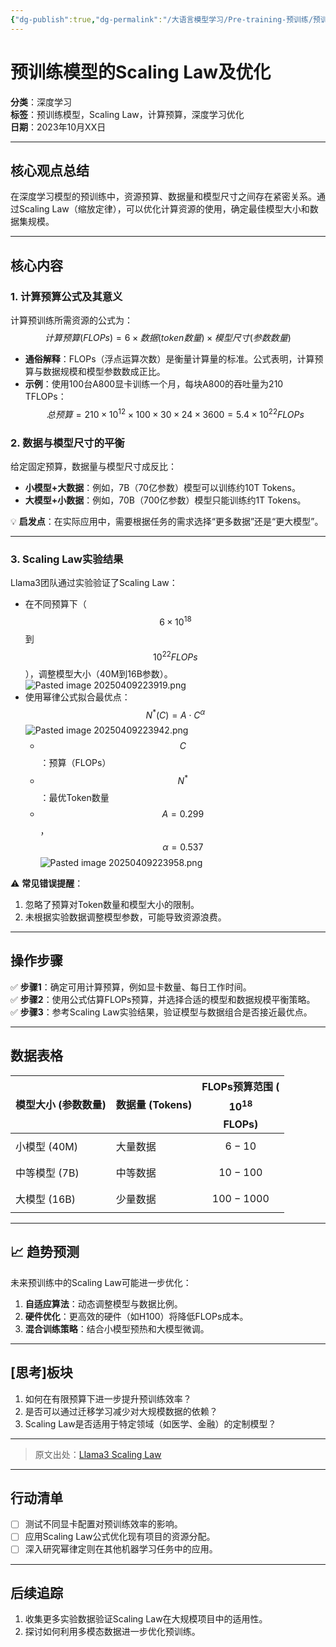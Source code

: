```yaml
---
{"dg-publish":true,"dg-permalink":"/大语言模型学习/Pre-training-预训练/预训练过程/预训练的Scaling-Law","dg-home":false,"dg-description":"在此输入笔记的描述","dg-hide":false,"dg-hide-title":false,"dg-show-backlinks":true,"dg-show-local-graph":true,"dg-show-inline-title":true,"dg-pinned":false,"dg-passphrase":"在此输入访问密码","dg-enable-mathjax":false,"dg-enable-mermaid":false,"dg-enable-uml":false,"dg-note-icon":0,"dg-enable-dataview":false,"tags":["NLP"],"permalink":"/大语言模型学习/Pre-training-预训练/预训练过程/预训练的Scaling-Law/","dgShowBacklinks":true,"dgShowLocalGraph":true,"dgShowInlineTitle":true,"dgPassFrontmatter":true,"noteIcon":0,"created":"2025-04-09T22:34:27.000+08:00","updated":"2025-04-13T13:06:02.503+08:00"}
---
```




# 预训练模型的Scaling Law及优化
**分类**：深度学习  
**标签**：预训练模型，Scaling Law，计算预算，深度学习优化  
**日期**：2023年10月XX日  

---

## 核心观点总结
在深度学习模型的预训练中，资源预算、数据量和模型尺寸之间存在紧密关系。通过Scaling Law（缩放定律），可以优化计算资源的使用，确定最佳模型大小和数据集规模。

---


## 核心内容

### 1. **计算预算公式及其意义**
计算预训练所需资源的公式为：
$$
计算预算 (FLOPs) = 6 \times 数据(token 数量) \times 模型尺寸(参数数量)
$$
- **通俗解释**：FLOPs（浮点运算次数）是衡量计算量的标准。公式表明，计算预算与数据规模和模型参数数成正比。
- **示例**：使用100台A800显卡训练一个月，每块A800的吞吐量为210 TFLOPs：
  $$
  总预算 = 210 \times 10^{12} \times 100 \times 30 \times 24 \times 3600 = 5.4 \times 10^{22} FLOPs
  $$


### 2. **数据与模型尺寸的平衡**
给定固定预算，数据量与模型尺寸成反比：
- **小模型+大数据**：例如，7B（70亿参数）模型可以训练约10T Tokens。
- **大模型+小数据**：例如，70B（700亿参数）模型只能训练约1T Tokens。

💡 **启发点**：在实际应用中，需要根据任务的需求选择“更多数据”还是“更大模型”。

---


### 3. **Scaling Law实验结果**
Llama3团队通过实验验证了Scaling Law：
- 在不同预算下（$$6 \times 10^{18}$$到$$10^{22} FLOPs$$），调整模型大小（40M到16B参数）。![Pasted image 20250409223919.png](/img/user/%E9%99%84%E4%BB%B6/Pasted%20image%2020250409223919.png)
- 使用幂律公式拟合最优点：
  $$
  N^*(C) = A \cdot C^\alpha
  $$![Pasted image 20250409223942.png](/img/user/%E9%99%84%E4%BB%B6/Pasted%20image%2020250409223942.png)
  - $$C$$：预算（FLOPs）
  - $$N^*$$：最优Token数量
  - $$A=0.299$$，$$\alpha=0.537$$![Pasted image 20250409223958.png](/img/user/%E9%99%84%E4%BB%B6/Pasted%20image%2020250409223958.png)

⚠ **常见错误提醒**：
1. 忽略了预算对Token数量和模型大小的限制。
2. 未根据实验数据调整模型参数，可能导致资源浪费。

---


## 操作步骤
✅ **步骤1**：确定可用计算预算，例如显卡数量、每日工作时间。  
✅ **步骤2**：使用公式估算FLOPs预算，并选择合适的模型和数据规模平衡策略。  
✅ **步骤3**：参考Scaling Law实验结果，验证模型与数据组合是否接近最优点。

---


## 数据表格
| 模型大小 (参数数量) | 数据量 (Tokens) | FLOPs预算范围 ($$10^{18}$$ FLOPs) |
|---------------------|----------------|----------------------------------|
| 小模型 (40M)       | 大量数据       | $$6 - 10$$                       |
| 中等模型 (7B)      | 中等数据       | $$10 - 100$$                     |
| 大模型 (16B)       | 少量数据       | $$100 - 1000$$                   |

---


## 📈 趋势预测
未来预训练中的Scaling Law可能进一步优化：
1. **自适应算法**：动态调整模型与数据比例。
2. **硬件优化**：更高效的硬件（如H100）将降低FLOPs成本。
3. **混合训练策略**：结合小模型预热和大模型微调。

---


## [思考]板块
1. 如何在有限预算下进一步提升预训练效率？  
2. 是否可以通过迁移学习减少对大规模数据的依赖？  
3. Scaling Law是否适用于特定领域（如医学、金融）的定制模型？

---

> 原文出处：[Llama3 Scaling Law](https://developer.nvidia.com/cuda-gpus)

---


## 行动清单
- [ ] 测试不同显卡配置对预训练效率的影响。  
- [ ] 应用Scaling Law公式优化现有项目的资源分配。  
- [ ] 深入研究幂律定则在其他机器学习任务中的应用。

---


## 后续追踪
1. 收集更多实验数据验证Scaling Law在大规模项目中的适用性。  
2. 探讨如何利用多模态数据进一步优化预训练。
